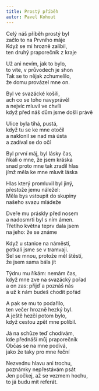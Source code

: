 ```yaml
---
title: Prostý příběh
autor: Pavel Kohout
---
```


Celý náš příběh prostý byl  
začlo to na Prvního máje  
Když se mi hrozně zalíbil,  
ten druhý praporečník z kraje

Už ani nevím, jak to bylo,  
to víte, v průvodech je shon  
Tak se to nějak zchumelilo,  
že domu provázel mne on.

Byl ve svazácké košili,  
ach co se toho navyprávěl  
a nejvíc mluvil ve chvíli  
když před náš dům jsme došli právě

Ulice byla tihá, pustá,  
když tu se ke mne otočil  
a naklonil se nad má ústa  
a zadíval se do očí  

Byl první máj, byl lásky čas,  
říkali o mne, že jsem kráska  
snad proto mne tak zradil hlas  
jímž měla ke mne mluvit láska

Hlas který promluvil byl jiný,   
přestože jemu náležel:  
Měla bys vstoupit do skupiny  
našeho svazu mládeže

Dveře mu práskly před nosem  
a nadosmrti byl s ním ámen.  
Třetího května teprv dala jsem  
na jeho: že se známe

Když u stanice na náměstí,   
potkali jsme se v tramvaji.  
Šel se mnou, protože měl štěstí,  
že jsem sama bála jít

Týdnu mu říkám: nemám čas,  
když mne zve na svazácký pořad  
a on zas: přijď a poznáš nás  
a už k nám budeš chodit pořád

A pak se mu to podařilo,  
ten večer hrozně hezký byl.  
A ještě hezčí potom bylo,  
když cestou zpět mne políbil.

Já na schůze teď chodívám,  
kde přednáší můj praporečník  
Občas se na mne podívá,  
jako že taky pro mne řeční

Nezvednu hlavu ani trochu,  
poznámky nepřestávám psát  
Jen počkej, až se vezmem hochu,  
to já budu mít referát.

